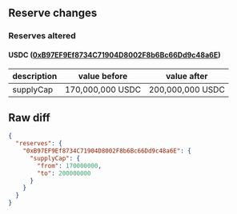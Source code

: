 ## Reserve changes

### Reserves altered

#### USDC ([0xB97EF9Ef8734C71904D8002F8b6Bc66Dd9c48a6E](https://snowtrace.io/address/0xB97EF9Ef8734C71904D8002F8b6Bc66Dd9c48a6E))

| description | value before | value after |
| --- | --- | --- |
| supplyCap | 170,000,000 USDC | 200,000,000 USDC |


## Raw diff

```json
{
  "reserves": {
    "0xB97EF9Ef8734C71904D8002F8b6Bc66Dd9c48a6E": {
      "supplyCap": {
        "from": 170000000,
        "to": 200000000
      }
    }
  }
}
```